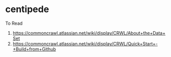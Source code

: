 centipede
=========


To Read

1. https://commoncrawl.atlassian.net/wiki/display/CRWL/About+the+Data+Set
2. https://commoncrawl.atlassian.net/wiki/display/CRWL/Quick+Start+-+Build+from+Github

